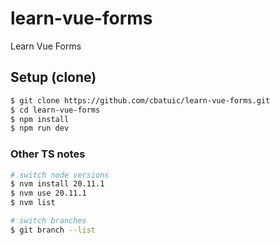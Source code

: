 # learn-vue-forms
 Learn Vue Forms

## Setup (clone)
```bash
$ git clone https://github.com/cbatuic/learn-vue-forms.git
$ cd learn-vue-forms
$ npm install
$ npm run dev
```

### Other TS notes
```bash
# switch node versions
$ nvm install 20.11.1
$ nvm use 20.11.1
$ nvm list

# switch branches
$ git branch --list
```